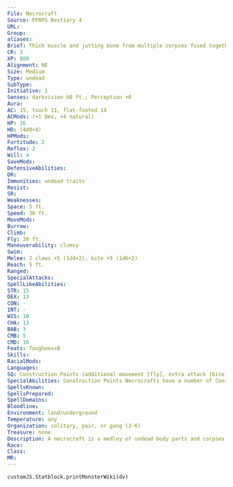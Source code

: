 ```yaml
---
File: Necrocraft
Source: PFRPG Bestiary 4
URL: 
Group: 
aliases: 
Brief: Thick muscle and jutting bone from multiple corpses fused together form a winged, humanlike predator.
CR: 3
XP: 800
Alignment: NE
Size: Medium
Type: undead
SubType: 
Initiative: 1
Senses: darkvision 60 ft.; Perception +0
Aura: 
AC: 15, touch 11, flat-footed 14
ACMods: (+1 Dex, +4 natural)
HP: 26
HD: (4d8+8)
HPMods: 
Fortitude: 2
Reflex: 2
Will: 4
SaveMods: 
DefensiveAbilities: 
DR: 
Immunities: undead traits
Resist: 
SR: 
Weaknesses: 
Space: 5 ft.
Speed: 30 ft.
MoveMods: 
Burrow: 
Climb: 
Fly: 30 ft.
Maneuverability: clumsy
Swim: 
Melee: 2 claws +5 (1d4+2), bite +5 (1d6+2)
Reach: 5 ft.
Ranged: 
SpecialAttacks: 
SpellLikeAbilities: 
STR: 15
DEX: 13
CON: -
INT: -
WIS: 10
CHA: 13
BAB: 3
CMB: 5
CMD: 16
Feats: ToughnessB
Skills: 
RacialMods: 
Languages: 
SQ: Construction Points (additional movement [fly], extra attack [bite])
SpecialAbilities: Construction Points Necrocrafts have a number of Construction Points used to purchase abilities and defenses. A Medium necrocraft has 2 CP; differently sized necrocrafts have CP totals as detailed on the size chart on page 201. If a necrocraft is built with more CP than its size category would allow, its CR increases by 1 (minimum of +1) for every 2 additional CP spent. Unless otherwise stated, each of these abilities can be purchased only once. The stats presented here are for a Medium necrocraft (with 2 CP spent on additional movement [fly] and extra attack [bite]).  Additional Movement (Ex, 1 CP): The necrocraft gains a new mode of movement (burrow, climb, fly [clumsy], or swim) at a speed equal to its base speed.  All-Around Vision (Ex, 2 CP): The necrocraft has an additional head facing in the opposite direction from its main head, or has extra eyes grafted at various points around its body. The necrocraft gains all-around vision.  Blade Fists (Ex, 1 CP): Up to two of the necrocraft's claw attacks are replaced with sharpened bones or metal blades. These attacks deal 1d4 points of bleed damage. This ability can be selected multiple times, applying it to more claw attacks.  Bone Armor (Ex, 1 CP): Fortified with extra bone (perhaps including bones fused to its outer surface like armor), the necrocraft increases its natural armor bonus by 2. This ability can be selected up to three times.  Cannibalize (Ex, 1 CP): If the necrocraft is left near the corpse of a Medium or larger creature with discernible anatomy, it eats the corpse or tears off parts to repair its own substance. An undead creature consumed in this fashion heals the necrocraft 5 hit points plus 5 hit points per size category above Medium; any other type of creature restores only 1/5 this amount. Feeding takes 1 hour; any interruption (such as combat) requires it to start again.  Constrict (Ex, 1 CP): The necrocraft's claw attacks gain the constrict ability. It must have grab before this ability can be selected.  Disease (Su, 1 CP): One of the necrocraft's natural attacks is grafted with ghoul mouthparts, exposing a creature it hits to ghoul fever.  Ghoul Fever: Bite, claw, or slam-injury; save Fort DC 13; onset 1 day; frequency 1/day; effect 1d3 Con damage and 1d3 Dex damage; cure 2 consecutive saves. The save DC is Charisma-based. A humanoid who dies of ghoul fever rises as a ghoul at the next midnight. A humanoid who becomes a ghoul in this way retains none of the abilities it possessed in life. It is not under the control of any other ghouls, but it hungers for the flesh of the living and behaves like a normal ghoul in all respects. A humanoid of 4 Hit Dice or more rises as a ghast.  Extra Attack (Ex, 1 CP): The necrocraft gains an additional bite attack or claw attack. This ability can be selected multiple times.  Extra Legs (Ex, 1 CP): The necrocraft gains two more legs, increasing its base speed by 5 feet and increasing its CMD against overrun and trip attempts by 4. This ability can be selected multiple times.  Extra Strength (Ex, 1 CP): The necrocraft's Strength increases by 2 but its Dexterity decreases by 2. This ability can be selected twice.  Faster (Ex, 1 CP): The necrocraft's base, burrow, climb, fly, or swim speed increases by 10 ft.  Grab (Ex, 1 CP): The necrocraft gains the grab ability with its natural attacks.  Metal Armor (Ex, 2 CP): Metal plates are bolted to or fused with the necrocraft, serving as armor and granting it a +4 armor bonus to AC.  Mostly Skeletons (Ex, 1 CP): Most of the necrocraft's parts come from undead skeletons. The necrocraft gains DR 5/ bludgeoning and resist cold 5. This ability can't be added to a necrocraft with the mostly zombies ability.  Mostly Zombies (Ex, 1 CP): Most of the necrocraft's parts come from zombies. The necrocraft gains DR 5/slashing and 5 additional hit points. This ability can't be added to a necrocraft with the mostly skeletons ability.  Paralysis (Su, 2 CP): Up to three of necrocraft's natural attacks gain the paralysis ability (1d4+1 rounds, DC 13, elves are immune to this effect). This graft requires the body of at least 1 ghoul. For an additional Construction Point, the paralysis ability can affect elves.  Reach Attacks (Ex, 1 CP): Up to two of the necrocraft's natural attacks increase their natural reach by 5 feet. This ability can be selected multiple times. Rending Claws (Ex, 2 CP): The necrocraft gains the rend ability, activating when both claws hit and dealing additional damage equal to the damage dice for one claw plus 1-1/2 times the necrocraft's Strength bonus.  Rotting Flesh (Ex, 2 CP): Two of the necrocraft's bite or claw attacks are poisonous. Poison: bite or claw-injury; save Fort DC 15; frequency 1/round for 2 rounds; effect 1d3 Constitution damage; cure 1 save.  Stench (Ex, 2 CP): The necrocraft has the stench ability (10- foot radius, Fort DC 15 negates, sickened for 1d6+4 minutes). This graft requires the body of at least one ghoul.  Trample (Ex, 2 CP): The necrocraft gains the trample universal monster ability as a special attack.
SpellsKnown: 
SpellsPrepared: 
SpellDomains: 
Bloodline: 
Environment: land/underground
Temperature: any
Organization: solitary, pair, or gang (3-6)
Treasure: none
Description: A necrocraft is a medley of undead body parts and corpses grafted together with dark magic to create a single animated undead creature with abilities based on its component pieces and the surgical and necromantic talents of its creator. Necrocrafts are better suited for brute force than delicate manipulation, and most creators build larger hulks rather than smaller, more agile (and fragile) necrocrafts. Though necrocrafts can be of virtually any size and can be made up of undead bodies or parts of any size, a typical Medium specimen is 7 feet tall and weighs 250 pounds. The details of the ritual to create a necrocraft vary greatly, and depend on the particular undead parts used and the intended size of the resulting creature. The final anatomy of the creation largely depends on the master's artistry, creativity, and personal preferences-as well as any specific goals it has in mind for the creature. For example, a necrocraft's "teeth" could actually be dozens of clawed ghoul talons, or its eyes and mouth might be located in its chest rather than in a distinct head.  CREATING A NECROCRAFT  In order to create a necrocraft, a spellcaster must use at least five undead creatures (or their corpses), all of which must be under the creator's control, helpless, or slain. A larger undead or corpse can be used in place of two that are one size smaller. The creator must stitch, glue, or otherwise bind the parts together in the desired conf iguration, then cast animate dead and make whole to complete the construction (the material component cost of animate dead is 50 gp per Hit Die of the final necrocraft). The creator can't create a necrocraft with more Hit Dice than her caster level. As with animate dead, the necrocraft is under the creator's control when created. Note that creating a necrocraft requires casting a spell with the evil descriptor.  Number of Size HD CP CR Undead Required Medium 4d8 2 3 5 Large 7d8 3 5 10 Huge 10d8 4 7 25 Gargantuan 14d8 5 9 50 Colossal 18d8 6 11 100
Race: 
Class: 
MR: 
---
```

```dataviewjs
customJS.Statblock.printMonsterWiki(dv)
```

